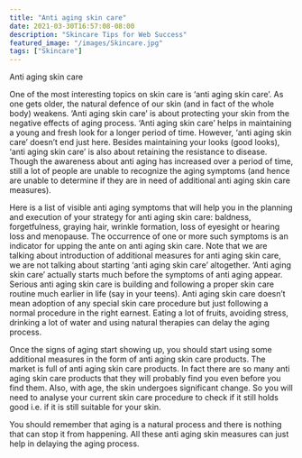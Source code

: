 ```yaml
---
title: "Anti aging skin care"
date: 2021-03-30T16:57:08-08:00
description: "Skincare Tips for Web Success"
featured_image: "/images/Skincare.jpg"
tags: ["Skincare"]
---
```


Anti aging skin care

One of the most interesting topics on skin care is ‘anti aging skin care’. As one gets older, the natural defence of our skin (and in fact of the whole body) weakens. ‘Anti aging skin care’ is about protecting your skin from the negative effects of aging process. ‘Anti aging skin care’ helps in maintaining a young and fresh look for a longer period of time. However, ‘anti aging skin care’ doesn’t end just here. Besides maintaining your looks (good looks), ‘anti aging skin care’ is also about retaining the resistance to disease. Though the awareness about anti aging has increased over a period of time, still a lot of people are unable to recognize the aging symptoms (and hence are unable to determine if they are in need of additional anti aging skin care measures). 

Here is a list of visible anti aging symptoms that will help you in the planning and execution of your strategy for anti aging skin care: baldness, forgetfulness, graying hair, wrinkle formation, loss of eyesight or hearing loss and menopause. The occurrence of one or more such symptoms is an indicator for upping the ante on anti aging skin care. Note that we are talking about introduction of additional measures for anti aging skin care, we are not talking about starting ‘anti aging skin care’ altogether. ‘Anti aging skin care’ actually starts much before the symptoms of anti aging appear.  Serious anti aging skin care is building and following a proper skin care routine much earlier in life (say in your teens). Anti aging skin care doesn’t mean adoption of any special skin care procedure but just following a normal procedure in the right earnest. Eating a lot of fruits, avoiding stress, drinking a lot of water and using natural therapies can delay the aging process. 

Once the signs of aging start showing up, you should start using some additional measures in the form of anti aging skin care products. The market is full of anti aging skin care products. In fact there are so many anti aging skin care products that they will probably find you even before you find them. Also, with age, the skin undergoes significant change. So you will need to analyse your current skin care procedure to check if it still holds good i.e. if it is still suitable for your skin. 

You should remember that aging is a natural process and there is nothing that can stop it from happening. All these anti aging skin measures can just help in delaying the aging process.


